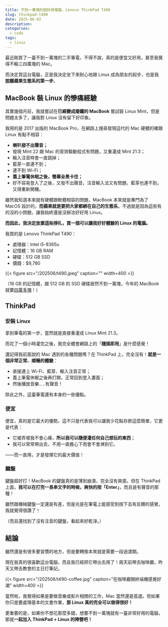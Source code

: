 ```yaml
---
title: 不到一萬塊的超好用電腦，Lenovo ThinkPad T490
slug: thinkpad-t490
date: 2025-06-02
description: 
categories:
  - code
tags:
  - linux
---
```

最近剛買了一臺不到一萬塊的二手筆電，不得不說，真的是便宜又好用，甚至我覺得不輸三四萬塊的 Mac。

而決定買這台電腦，正是我決定坐下來耐心地跟 Linux 成為朋友的起步，也是我**脫離蘋果生態系的第一步**。

## MacBook 裝 Linux 的慘痛經驗

其實幾個月前，我就嘗試在**已經變成廢鐵的 MacBook** 嘗試裝 Linux Mint，但是問題太多了，讓我對 Linux 沒有留下好印象。

我用的是 2017 出版的 MacBook Pro，在網路上搜尋發現這代的 Mac 硬體的確跟 Linux 有點不相容：

* **喇叭發不出聲音；**
* 發現 Mint 22 跟 Mac 的音效驅動程式有問題，又重灌成 Mint 21.3；
* 輸入注音時會一直跳掉；
* 藍芽一直連不到；
* 連不到 Wi-Fi；
* **蓋上筆電休眠之後，螢幕全黑卡住；**
* 好不容易登入了之後，又發不出聲音，注音輸入法又有問題，藍芽也連不到，又得重新開機。

雖然我知道本來就有硬體跟軟體相容的問題，MacBook 本來就是專門為了 MacOS 設計的，**而蘋果就是要把大家都綁在自己的生態系**。不過就是因為這些有的沒的小問題，讓我始終還是沒辦法好好用 Linux。

**而因此，我決定放棄這些掙扎，買一個可以讓我好好體驗的 Linux 的電腦。**

我買的是 Lenovo ThinkPad T490：

* 處理器：Intel i5-8365u
* 記憶體：16 GB RAM
* 硬碟：512 GB SSD
* 價錢：$9,780

{{< figure src="/202506/t490.jpeg" caption="" width=400 >}}

（16 GB 的記憶體，跟 512 GB 的 SSD 硬碟居然不到一萬塊，今年的 MacBook 就要[四萬多塊](https://www.apple.com/tw/shop/buy-mac/macbook-air)！）

## ThinkPad

### 安裝 Linux

拿到筆電的第一步，當然就是直接重灌成 Linux Mint 21.3。

而花了一個小時灌完之後，我完全體會網路上的「**隨插即用**」是什麼感覺！

還記得我前面說的 Mac 遇到的各種問題嗎？在 ThinkPad 上，完全沒有！**就是一個非常正常、順暢的體驗**：

* 直接連上 Wi-Fi、藍芽、輸入注音正常；
* 蓋上筆電休眠之後再打開，正常回到登入畫面；
* 然後播放音樂.....有聲音！

除此之外，這臺筆電還有本身的一些優點。

### 便宜

便宜，真的是它最大的優勢。這不只是代表我可以讓我少花點存款這麼簡單，它更是代表：

* 它被弄壞我不會心痛，**所以我可以隨便灌任何自己想玩的東西**；
* 我可以常常帶出去，不用一直擔心下雨會不會淋到它。

——而一直用，才是發揮它的最大價值！

### 鍵盤

鍵盤超好打！MacBook 的鍵盤真的是薄到崩潰，完全沒有爽感。但在 ThinkPad 上面，**我可以在打完一長串文字的時候，爽快的按「Enter」**，而且是有聲音的那種！

雖然跟機械鍵盤一定還是有差，但是光是在筆電上能感受到按下去有反饋的感覺，我就覺得很讚了！

（而且還找到了沒有注音的鍵盤，看起來好乾淨。）

## 結論

雖然還是有很多要習慣的地方，但是要轉換本來就是需要一段過渡期。

現在我真的很喜歡這台電腦，而且我已經把它帶出去用了！兩天前帶去咖啡廳，昨天又帶去教會的主日打筆記。

{{< figure src="/202506/t490-coffee.jpg" caption="在咖啡廳開終端機感覺好潮" width=400 >}}

當然啦，我覺得如果是要做音樂或影片相關的工作，Mac 當然還是首選。但如果你只是要處理基本的文書作業，**那 Linux 真的完全可以做得很好！**

更重要的是，如果你不想花那麼多錢，想要不到一萬塊就有一臺非常好用的電腦，那就**一起加入 ThinkPad + Linux 的陣營吧！**
